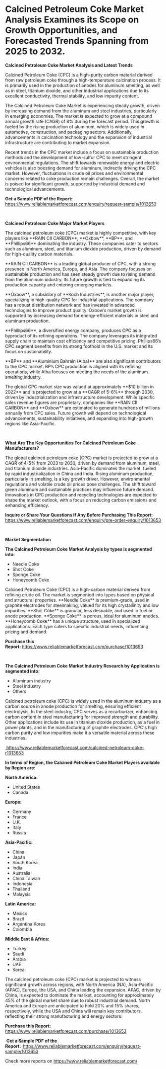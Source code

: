 <p><h1>Calcined Petroleum Coke Market Analysis Examines its Scope on Growth Opportunities, and Forecasted Trends Spanning from 2025 to 2032.</h1></p><p><strong>Calcined Petroleum Coke Market Analysis and Latest Trends</strong></p>
<p><p>Calcined Petroleum Coke (CPC) is a high-purity carbon material derived from raw petroleum coke through a high-temperature calcination process. It is primarily used in the production of anodes for aluminum smelting, as well as in steel, titanium dioxide, and other industrial applications due to its excellent conductivity, thermal stability, and low impurity content.</p><p>The Calcined Petroleum Coke Market is experiencing steady growth, driven by increasing demand from the aluminum and steel industries, particularly in emerging economies. The market is expected to grow at a compound annual growth rate (CAGR) of 8% during the forecast period. This growth is fueled by the rising production of aluminum, which is widely used in automotive, construction, and packaging sectors. Additionally, advancements in calcination technology and the expansion of industrial infrastructure are contributing to market expansion.</p><p>Recent trends in the CPC market include a focus on sustainable production methods and the development of low-sulfur CPC to meet stringent environmental regulations. The shift towards renewable energy and electric vehicles is also boosting demand for aluminum, indirectly driving the CPC market. However, fluctuations in crude oil prices and environmental concerns related to coke production remain challenges. Overall, the market is poised for significant growth, supported by industrial demand and technological advancements.</p></p>
<p><strong>Get a Sample PDF of the Report:&nbsp;</strong> <a href="https://www.reliablemarketforecast.com/enquiry/request-sample/1013653?utm_campaign=1102&utm_medium=2&utm_source=Github&utm_content=ia&utm_term=27012025&utm_id=calcined-petroleum-coke">https://www.reliablemarketforecast.com/enquiry/request-sample/1013653</a></p>
<p>&nbsp;</p>
<p><strong>Calcined Petroleum Coke Major Market Players</strong></p>
<p><p>The calcined petroleum coke (CPC) market is highly competitive, with key players like **RAIN CII CARBON**, **Oxbow**, **BP**, and **Phillips66** dominating the industry. These companies cater to sectors such as aluminum, steel, and titanium dioxide production, driven by demand for high-quality carbon materials.</p><p>**RAIN CII CARBON** is a leading global producer of CPC, with a strong presence in North America, Europe, and Asia. The company focuses on sustainable production and has seen steady growth due to rising demand from the aluminum industry. Its future growth is tied to expanding its production capacity and entering emerging markets.</p><p>**Oxbow**, a subsidiary of **Koch Industries**, is another major player, specializing in high-quality CPC for industrial applications. The company has a robust distribution network and has invested in advanced technologies to improve product quality. Oxbow’s market growth is supported by increasing demand for energy-efficient materials in steel and aluminum production.</p><p>**Phillips66**, a diversified energy company, produces CPC as a byproduct of its refining operations. The company leverages its integrated supply chain to maintain cost efficiency and competitive pricing. Phillips66’s CPC segment benefits from its strong foothold in the U.S. market and its focus on sustainability.</p><p>**BP** and **Aluminium Bahrain (Alba)** are also significant contributors to the CPC market. BP’s CPC production is aligned with its refining operations, while Alba focuses on meeting the needs of the aluminum smelting industry.</p><p>The global CPC market size was valued at approximately **$10 billion in 2022** and is projected to grow at a **CAGR of 5-6%** through 2030, driven by industrialization and infrastructure development. While specific sales revenue figures are proprietary, companies like **RAIN CII CARBON** and **Oxbow** are estimated to generate hundreds of millions annually from CPC sales. Future growth will depend on technological advancements, sustainability initiatives, and expanding into high-growth regions like Asia-Pacific.</p></p>
<p>&nbsp;</p>
<p><strong>What Are The Key Opportunities For Calcined Petroleum Coke Manufacturers?</strong></p>
<p><p>The global calcined petroleum coke (CPC) market is projected to grow at a CAGR of 4-5% from 2023 to 2030, driven by demand from aluminum, steel, and titanium dioxide industries. Asia-Pacific dominates the market, fueled by rapid industrialization in China and India. Rising aluminum production, particularly in smelting, is a key growth driver. However, environmental regulations and volatile crude oil prices pose challenges. The shift toward green aluminum and sustainable practices may influence future demand. Innovations in CPC production and recycling technologies are expected to shape the market outlook, with a focus on reducing carbon emissions and enhancing efficiency.</p></p>
<p><strong>Inquire or Share Your Questions If Any Before Purchasing This Report:</strong> <a href="https://www.reliablemarketforecast.com/enquiry/pre-order-enquiry/1013653?utm_campaign=1102&utm_medium=2&utm_source=Github&utm_content=ia&utm_term=27012025&utm_id=calcined-petroleum-coke">https://www.reliablemarketforecast.com/enquiry/pre-order-enquiry/1013653</a></p>
<p>&nbsp;</p>
<p><strong>Market Segmentation</strong></p>
<p><strong>The Calcined Petroleum Coke Market Analysis by types is segmented into:</strong></p>
<p><ul><li>Needle Coke</li><li>Shot Coke</li><li>Sponge Coke</li><li>Honeycomb Coke</li></ul></p>
<p><p>Calcined Petroleum Coke (CPC) is a high-carbon material derived from refining crude oil. The market is segmented into types based on physical and structural properties. **Needle Coke** is premium-grade, used in graphite electrodes for steelmaking, valued for its high crystallinity and low impurities. **Shot Coke** is granular, less desirable, and used in fuel or anode production. **Sponge Coke** is porous, ideal for aluminum anodes. **Honeycomb Coke** has a unique structure, used in specialized applications. Each type caters to specific industrial needs, influencing pricing and demand.</p></p>
<p><strong>Purchase this Report:&nbsp;</strong><a href="https://www.reliablemarketforecast.com/purchase/1013653?utm_campaign=1102&utm_medium=2&utm_source=Github&utm_content=ia&utm_term=27012025&utm_id=calcined-petroleum-coke">https://www.reliablemarketforecast.com/purchase/1013653</a></p>
<p>&nbsp;</p>
<p><strong>The Calcined Petroleum Coke Market Industry Research by Application is segmented into:</strong></p>
<p><ul><li>Aluminum industry</li><li>Steel industry</li><li>Others</li></ul></p>
<p><p>Calcined petroleum coke (CPC) is widely used in the aluminum industry as a carbon source in anode production for smelting, ensuring efficient electrolysis. In the steel industry, CPC serves as a recarburizer, enhancing carbon content in steel manufacturing for improved strength and durability. Other applications include its use in titanium dioxide production, as a fuel in power plants, and in the manufacturing of graphite electrodes. CPC's high carbon purity and low impurities make it a versatile material across these industries.</p></p>
<p><a href="https://www.reliablemarketforecast.com/calcined-petroleum-coke-r1013653?utm_campaign=1102&utm_medium=2&utm_source=Github&utm_content=ia&utm_term=27012025&utm_id=calcined-petroleum-coke">&nbsp;https://www.reliablemarketforecast.com/calcined-petroleum-coke-r1013653</a></p>
<p><strong>In terms of Region, the Calcined Petroleum Coke Market Players available by Region are:</strong></p>
<p>
    <p> <strong> North America: </strong>
        <ul>
            <li>United States</li>
            <li>Canada</li>
        </ul>
        </p> 
    <p> <strong> Europe: </strong>
        <ul>
            <li>Germany</li>
            <li>France</li>
            <li>U.K.</li>
            <li>Italy</li>
            <li>Russia</li>
        </ul>
        </p> 
    <p> <strong> Asia-Pacific: </strong>
        <ul>
            <li>China</li>
            <li>Japan</li>
            <li>South Korea</li>
            <li>India</li>
            <li>Australia</li>
            <li>China Taiwan</li>
            <li>Indonesia</li>
            <li>Thailand</li>
            <li>Malaysia</li>
        </ul>
        </p> 
    <p> <strong> Latin America: </strong>
        <ul>
            <li>Mexico</li>
            <li>Brazil</li>
            <li>Argentina Korea</li>
            <li>Colombia</li>
        </ul>
        </p> 
    <p> <strong> Middle East & Africa: </strong>
        <ul>
            <li>Turkey</li>
            <li>Saudi</li>
            <li>Arabia</li>
            <li>UAE</li>
            <li>Korea</li>
        </ul>
    </p>
    </p>
<p><p>The calcined petroleum coke (CPC) market is projected to witness significant growth across regions, with North America (NA), Asia-Pacific (APAC), Europe, the USA, and China leading the expansion. APAC, driven by China, is expected to dominate the market, accounting for approximately 45% of the global market share due to robust industrial demand. North America and Europe are anticipated to hold 20% and 15% shares, respectively, while the USA and China will remain key contributors, reflecting their strong manufacturing and energy sectors.</p></p>
<p><strong>Purchase this Report: </strong><a href="https://www.reliablemarketforecast.com/purchase/1013653?utm_campaign=1102&utm_medium=2&utm_source=Github&utm_content=ia&utm_term=27012025&utm_id=calcined-petroleum-coke">https://www.reliablemarketforecast.com/purchase/1013653</a></p>
<p>&nbsp;<strong>Get a Sample PDF of the Report:&nbsp;&nbsp;</strong><a href="https://www.reliablemarketforecast.com/enquiry/request-sample/1013653?utm_campaign=1102&utm_medium=2&utm_source=Github&utm_content=ia&utm_term=27012025&utm_id=calcined-petroleum-coke">https://www.reliablemarketforecast.com/enquiry/request-sample/1013653</a></p>
<p><strong></strong></p>
<p>Check more reports on <a href="https://www.reliablemarketforecast.com/?utm_campaign=1102&utm_medium=2&utm_source=Github&utm_content=ia&utm_term=27012025&utm_id=calcined-petroleum-coke">https://www.reliablemarketforecast.com/</a></p>